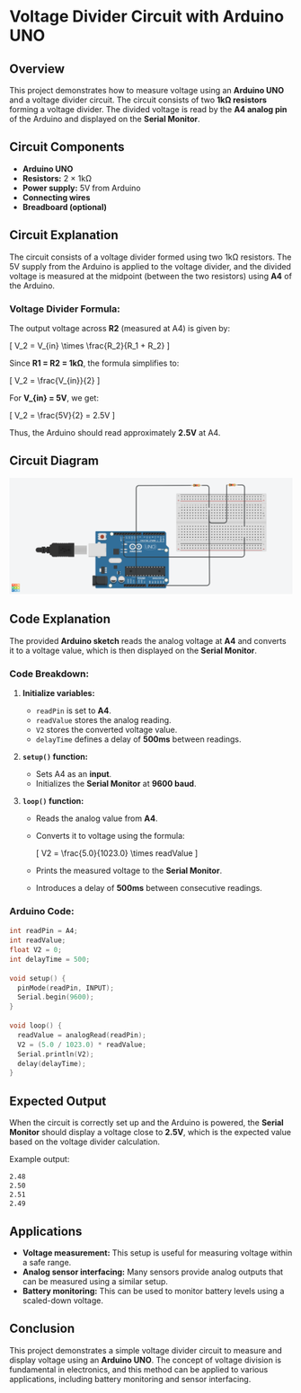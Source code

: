 # Voltage Divider Circuit with Arduino UNO

## Overview
This project demonstrates how to measure voltage using an **Arduino UNO** and a voltage divider circuit. The circuit consists of two **1kΩ resistors** forming a voltage divider. The divided voltage is read by the **A4 analog pin** of the Arduino and displayed on the **Serial Monitor**.

## Circuit Components
- **Arduino UNO**
- **Resistors:** 2 × 1kΩ
- **Power supply:** 5V from Arduino
- **Connecting wires**
- **Breadboard (optional)**

## Circuit Explanation
The circuit consists of a voltage divider formed using two 1kΩ resistors. The 5V supply from the Arduino is applied to the voltage divider, and the divided voltage is measured at the midpoint (between the two resistors) using **A4** of the Arduino.

### Voltage Divider Formula:
The output voltage across **R2** (measured at A4) is given by:

\[ V_2 = V_{in} \times \frac{R_2}{R_1 + R_2} \]

Since **R1 = R2 = 1kΩ**, the formula simplifies to:

\[ V_2 = \frac{V_{in}}{2} \]

For **V_{in} = 5V**, we get:

\[ V_2 = \frac{5V}{2} = 2.5V \]

Thus, the Arduino should read approximately **2.5V** at A4.

## Circuit Diagram
![Circuit Diagram](https://github.com/emon4075/Arduino-UNO-R3/blob/master/Arduino%20-%2010%20-%20Understanding%20How%20To%20Read%20Analog%20Voltage%20using%20analogRead%20Command/Arduino%20-%2010%20-%20Understanding%20How%20To%20Read%20Analog%20Voltage%20using%20analogRead%20Command.png)

## Code Explanation
The provided **Arduino sketch** reads the analog voltage at **A4** and converts it to a voltage value, which is then displayed on the **Serial Monitor**.

### Code Breakdown:
1. **Initialize variables:**
   - `readPin` is set to **A4**.
   - `readValue` stores the analog reading.
   - `V2` stores the converted voltage value.
   - `delayTime` defines a delay of **500ms** between readings.

2. **`setup()` function:**
   - Sets A4 as an **input**.
   - Initializes the **Serial Monitor** at **9600 baud**.

3. **`loop()` function:**
   - Reads the analog value from **A4**.
   - Converts it to voltage using the formula:
     
     \[ V2 = \frac{5.0}{1023.0} \times readValue \]
     
   - Prints the measured voltage to the **Serial Monitor**.
   - Introduces a delay of **500ms** between consecutive readings.

### Arduino Code:
```cpp
int readPin = A4;
int readValue;
float V2 = 0;
int delayTime = 500;

void setup() {
  pinMode(readPin, INPUT);
  Serial.begin(9600);
}

void loop() {
  readValue = analogRead(readPin);
  V2 = (5.0 / 1023.0) * readValue;
  Serial.println(V2);
  delay(delayTime);
}
```

## Expected Output
When the circuit is correctly set up and the Arduino is powered, the **Serial Monitor** should display a voltage close to **2.5V**, which is the expected value based on the voltage divider calculation.

Example output:
```
2.48
2.50
2.51
2.49
```

## Applications
- **Voltage measurement:** This setup is useful for measuring voltage within a safe range.
- **Analog sensor interfacing:** Many sensors provide analog outputs that can be measured using a similar setup.
- **Battery monitoring:** This can be used to monitor battery levels using a scaled-down voltage.

## Conclusion
This project demonstrates a simple voltage divider circuit to measure and display voltage using an **Arduino UNO**. The concept of voltage division is fundamental in electronics, and this method can be applied to various applications, including battery monitoring and sensor interfacing.

